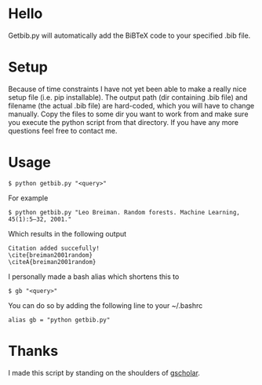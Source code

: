 
# Hello 

Getbib.py will automatically add the BiBTeX code to your specified .bib file. 

# Setup

Because of time constraints I have not yet been able to make a really nice setup
file (i.e. pip installable). The output path (dir containing .bib file) and
filename (the actual .bib file) are hard-coded, which you will have to change
manually.  Copy the files to some dir you want to work from and make sure you
execute the python script from that directory. If you have any more questions
feel free to contact me. 

# Usage

    $ python getbib.py "<query>"

For example

    $ python getbib.py "Leo Breiman. Random forests. Machine Learning, 45(1):5–32, 2001."

Which results in the following output

    Citation added succefully!
    \cite{breiman2001random}
    \citeA{breiman2001random}

I personally made a bash alias which shortens this to

    $ gb "<query>"

You can do so by adding the following line to your ~/.bashrc

    alias gb = "python getbib.py"

# Thanks

I made this script by standing on the shoulders of [gscholar](https://github.com/venthur/gscholar). 




